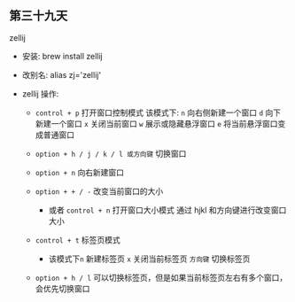 ## 第三十九天

zellij

- 安装: brew install zellij

- 改别名: alias zj='zellij'

- zellij 操作:

  - `control + p` 打开窗口控制模式
    该模式下: `n` 向右侧新建一个窗口
    `d` 向下新建一个窗口
    `x` 关闭当前窗口
    `w` 展示或隐藏悬浮窗口
    `e` 将当前悬浮窗口变成普通窗口

  - `option + h / j / k / l 或方向键` 切换窗口
  - `option + n` 向右新建窗口
  - `option + + / -` 改变当前窗口的大小

    - 或者 `control + n` 打开窗口大小模式 通过 hjkl 和方向键进行改变窗口大小

  - `control + t` 标签页模式
    - 该模式下`n` 新建标签页
      `x` 关闭当前标签页
      `方向键` 切换标签页
  - `option + h / l` 可以切换标签页，但是如果当前标签页左右有多个窗口，会优先切换窗口
